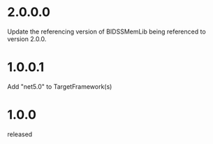 ﻿# 2.0.0.0
Update the referencing version of BIDSSMemLib being referenced to version 2.0.0.

# 1.0.0.1
Add "net5.0" to TargetFramework(s)

# 1.0.0
released